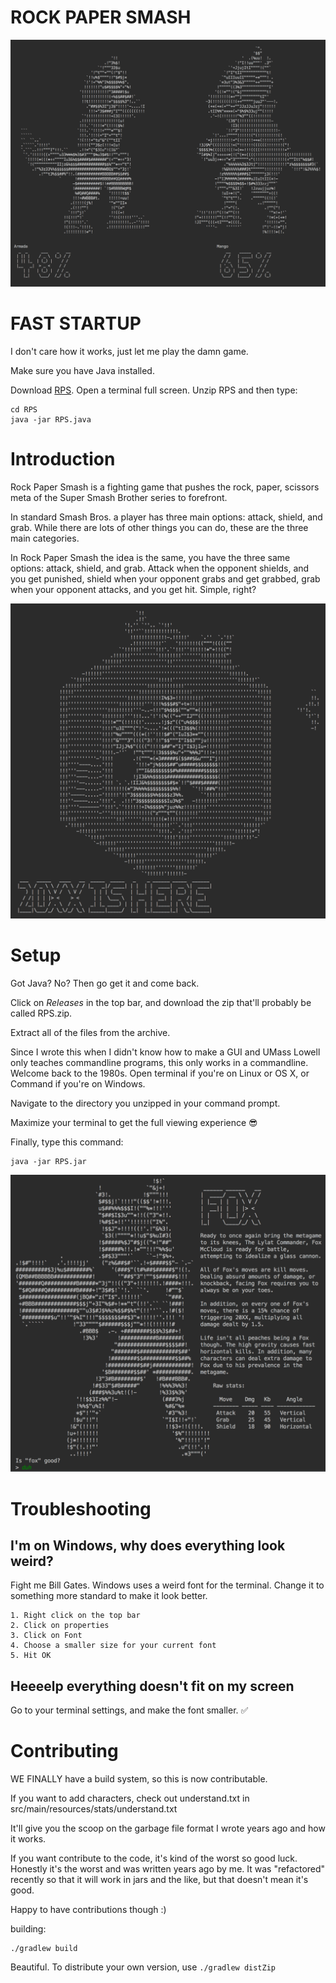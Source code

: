 # ROCK PAPER SMASH

![RPS-IMAGE](src/main/resources/Assets/Screenshots/genesis_3.png?raw=true)

# FAST STARTUP

I don't care how it works, just let me play the damn game.

Make sure you have Java installed.

Download [RPS](https://github.com/DarrienG/RockPaperSmash/releases/download/1.3/RPS.zip). Open a terminal full screen. Unzip RPS and then type:

```
cd RPS
java -jar RPS.java
```




# Introduction

Rock Paper Smash is a fighting game that pushes the rock, paper, scissors meta of the Super Smash Brother series to forefront.

In standard Smash Bros. a player has three main options: attack, shield, and grab. While there are lots of other things you can do, these are the three main categories.

In Rock Paper Smash the idea is the same, you have the three same options: attack, shield, and grab. Attack when the opponent shields, and you get punished, shield when your opponent grabs and get grabbed, grab when your opponent attacks, and you get hit. Simple, right?

![OP](src/main/resources/Assets/Screenshots/20xx_shot.png)

# Setup                                  

Got Java? No? Then go get it and come back.

Click on *Releases* in the top bar, and download the zip that'll probably be called RPS.zip.

Extract all of the files from the archive.

Since I wrote this when I didn't know how to make a GUI and UMass Lowell only teaches commandline programs, this only works in a commandline. Welcome back to the 1980s. Open terminal if you're on Linux or OS X, or Command if you're on Windows.

Navigate to the directory you unzipped in your command prompt.

Maximize your terminal to get the full viewing experience 😎

Finally, type this command:

    java -jar RPS.jar

![Fox for life](src/main/resources/Assets/Screenshots/fox_char_select.png)

# Troubleshooting

## I'm on Windows, why does everything look weird?

Fight me Bill Gates. Windows uses a weird font for the terminal. Change it to something more standard to make it look better.

    1. Right click on the top bar
    2. Click on properties
    3. Click on Font
    4. Choose a smaller size for your current font
    5. Hit OK

## Heeeelp everything doesn't fit on my screen

Go to your terminal settings, and make the font smaller. ✅

# Contributing

WE FINALLY have a build system, so this is now contributable.

If you want to add characters, check out understand.txt in src/main/resources/stats/understand.txt

It'll give you the scoop on the garbage file format I wrote years ago and how it works.

If you want contribute to the code, it's kind of the worst so good luck.
Honestly it's the worst and was written years ago by me. It was "refactored"
recently so that it will work in jars and the like, but that doesn't mean it's
good.

Happy to have contributions though :)

building:

```
./gradlew build
```

Beautiful. To distribute your own version, use `./gradlew distZip`
